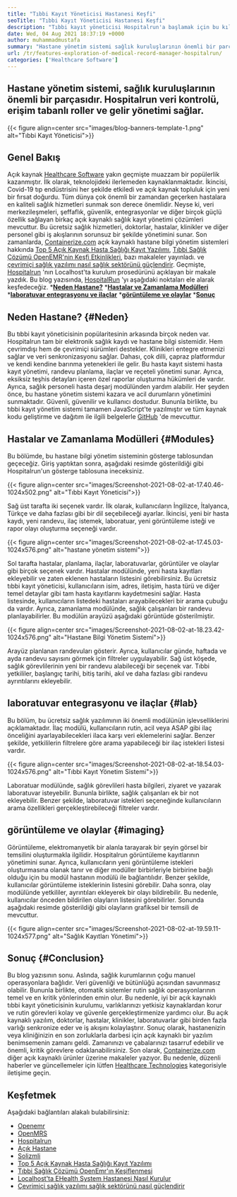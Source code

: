 ```yaml
---
title: "Tıbbi Kayıt Yöneticisi Hastanesi Keşfi" 
seoTitle: "Tıbbi Kayıt Yöneticisi Hastanesi Keşfi" 
description: "Tıbbi kayıt yöneticisi Hospitalrun'a başlamak için bu kılavuzu izleyin. Açık kaynak, çok dilli ve önemli süreçlerin çoğunu otomatikleştiriyor." 
date: Wed, 04 Aug 2021 18:37:19 +0000
author: muhammadmustafa
summary: "Hastane yönetim sistemi sağlık kuruluşlarının önemli bir parçasıdır. Hospitalrun veri kontrolü, erişim tabanlı roller ve gelir yönetimi sağlar." 
url: /tr/features-exploration-of-medical-record-manager-hospitalrun/
categories: ['Healthcare Software']
---
```


## Hastane yönetim sistemi, sağlık kuruluşlarının önemli bir parçasıdır. Hospitalrun veri kontrolü, erişim tabanlı roller ve gelir yönetimi sağlar.

{{< figure align=center src="images/blog-banners-template-1.png" alt="Tıbbi Kayıt Yöneticisi">}}


## Genel Bakış
Açık kaynak [Healthcare Software][1] yakın geçmişte muazzam bir popülerlik kazanmıştır. İlk olarak, teknolojideki ilerlemeden kaynaklanmaktadır. İkincisi, Covid-19 tıp endüstrisini her şekilde etkiledi ve açık kaynak topluluk için yeni bir fırsat doğurdu. Tüm dünya çok önemli bir zamandan geçerken hastalara en kaliteli sağlık hizmetleri sunmak son derece önemlidir. Neyse ki, veri merkezileşmeleri, şeffaflık, güvenlik, entegrasyonlar ve diğer birçok güçlü özellik sağlayan birkaç açık kaynaklı sağlık kayıt yönetimi çözümleri mevcuttur. Bu ücretsiz sağlık hizmetleri, doktorlar, hastalar, klinikler ve diğer personel gibi iş akışlarının sorunsuz bir şekilde yönetimini sunar. Son zamanlarda, [Containerize.com][2] açık kaynaklı hastane bilgi yönetim sistemleri hakkında [Top 5 Açık Kaynak Hasta Sağlığı Kayıt Yazılımı][3], [Tıbbi Sağlık Çözümü OpenEMR'nin Keşfi Etkinlikleri][4], bazı makaleler yayınladı. ve [çevrimiçi sağlık yazılımı nasıl sağlık sektörünü güçlendirir][5].
Geçmişte, [Hospitalrun][6] 'nın Localhost'ta kurulum prosedürünü açıklayan bir makale yazdık. Bu blog yazısında, [HospitalRun][6] 'yı aşağıdaki noktaları ele alarak keşfedeceğiz.
  ***[Neden Hastane?][7]** 
  ***[Hastalar ve Zamanlama Modülleri][8]** 
  ***[laboratuvar entegrasyonu ve ilaçlar][9]** 
  ***[görüntüleme ve olaylar][10]** 
  ***[Sonuç][11]** 

## Neden Hastane?   {#Neden}
Bu tıbbi kayıt yöneticisinin popülaritesinin arkasında birçok neden var. Hospitalrun tam bir elektronik sağlık kaydı ve hastane bilgi sistemidir. Hem çevrimdışı hem de çevrimiçi sürümleri destekler. Klinikleri entegre etmenizi sağlar ve veri senkronizasyonu sağlar. Dahası, çok dilli, çapraz platformdur ve kendi kendine barınma yetenekleri ile gelir. Bu hasta kayıt sistemi hasta kayıt yönetimi, randevu planlama, ilaçlar ve reçeteli yönetimi sunar. Ayrıca, eksiksiz teşhis detayları içeren özel raporlar oluşturma hükümleri de vardır. Ayrıca, sağlık personeli hasta deşarj modülünden yardım alabilir. Her şeyden önce, bu hastane yönetim sistemi kazara ve acil durumların yönetimini sunmaktadır. Güvenli, güvenilir ve kullanıcı dostudur. Bununla birlikte, bu tıbbi kayıt yönetim sistemi tamamen JavaScript'te yazılmıştır ve tüm kaynak kodu geliştirme ve dağıtım ile ilgili belgelerle [GitHub][12] 'de mevcuttur.

## Hastalar ve Zamanlama Modülleri   {#Modules}
Bu bölümde, bu hastane bilgi yönetim sisteminin gösterge tablosundan geçeceğiz. Giriş yaptıktan sonra, aşağıdaki resimde gösterildiği gibi Hospitalrun'un gösterge tablosuna ineceksiniz.

{{< figure align=center src="images/Screenshot-2021-08-02-at-17.40.46-1024x502.png" alt="Tıbbi Kayıt Yöneticisi">}}

Sağ üst tarafta iki seçenek vardır. İlk olarak, kullanıcıların İngilizce, İtalyanca, Türkçe ve daha fazlası gibi bir dil seçebileceği ayarlar. İkincisi, yeni bir hasta kaydı, yeni randevu, ilaç istemek, laboratuar, yeni görüntüleme isteği ve rapor olayı oluşturma seçeneği vardır.

{{< figure align=center src="images/Screenshot-2021-08-02-at-17.45.03-1024x576.png" alt="hastane yönetim sistemi">}}

Sol tarafta hastalar, planlama, ilaçlar, laboratuvarlar, görüntüler ve olaylar gibi birçok seçenek vardır. Hastalar modülünde, yeni hasta kayıtları ekleyebilir ve zaten eklenen hastaların listesini görebilirsiniz. Bu ücretsiz tıbbi kayıt yöneticisi, kullanıcıların isim, adres, iletişim, hasta türü ve diğer temel detaylar gibi tam hasta kayıtlarını kaydetmesini sağlar. Hasta listesinde, kullanıcıların listedeki hastaları arayabilecekleri bir arama çubuğu da vardır. Ayrıca, zamanlama modülünde, sağlık çalışanları bir randevu planlayabilirler. Bu modülün arayüzü aşağıdaki görüntüde gösterilmiştir.

{{< figure align=center src="images/Screenshot-2021-08-02-at-18.23.42-1024x576.png" alt="Hastane Bilgi Yönetim Sistemi">}}

Arayüz planlanan randevuları gösterir. Ayrıca, kullanıcılar günde, haftada ve ayda randevu sayısını görmek için filtreler uygulayabilir. Sağ üst köşede, sağlık görevlilerinin yeni bir randevu alabileceği bir seçenek var. Tıbbi yetkililer, başlangıç ​​tarihi, bitiş tarihi, akıl ve daha fazlası gibi randevu ayrıntılarını ekleyebilir.

## laboratuvar entegrasyonu ve ilaçlar   {#lab}
Bu bölüm, bu ücretsiz sağlık yazılımının iki önemli modülünün işlevselliklerini açıklamaktadır. İlaç modülü, kullanıcıların rutin, acil veya ASAP gibi ilaç önceliğini ayarlayabilecekleri ilaca karşı veri eklemelerini sağlar. Benzer şekilde, yetkililerin filtrelere göre arama yapabileceği bir ilaç istekleri listesi vardır.

{{< figure align=center src="images/Screenshot-2021-08-02-at-18.54.03-1024x576.png" alt="Tıbbi Kayıt Yönetim Sistemi">}}

Laboratuar modülünde, sağlık görevlileri hasta bilgileri, ziyaret ve yazarak laboratuvar isteyebilir. Bununla birlikte, sağlık çalışanları ek bir not ekleyebilir. Benzer şekilde, laboratuvar istekleri seçeneğinde kullanıcıların arama özellikleri gerçekleştirebileceği filtreler vardır.

## görüntüleme ve olaylar   {#imaging}
Görüntüleme, elektromanyetik bir alanla tarayarak bir şeyin görsel bir temsilini oluşturmakla ilgilidir. Hospitalrun görüntüleme kayıtlarının yönetimini sunar. Ayrıca, kullanıcıların yeni görüntüleme istekleri oluşturmasına olanak tanır ve diğer modüller birbirleriyle birbirine bağlı olduğu için bu modül hastanın modülü ile bağlantılıdır. Benzer şekilde, kullanıcılar görüntüleme isteklerinin listesini görebilir. Daha sonra, olay modülünde yetkililer, ayrıntıları ekleyerek bir olayı bildirebilir. Bu nedenle, kullanıcılar önceden bildirilen olayların listesini görebilirler. Sonunda aşağıdaki resimde gösterildiği gibi olayların grafiksel bir temsili de mevcuttur.

{{< figure align=center src="images/Screenshot-2021-08-02-at-19.59.11-1024x577.png" alt="Sağlık Kayıtları Yönetimi">}}


## Sonuç   {#Conclusion}
Bu blog yazısının sonu. Aslında, sağlık kurumlarının çoğu manuel operasyonlara bağlıdır. Veri güvenliği ve bütünlüğü açısından savunmasız olabilir. Bununla birlikte, otomatik sistemler rutin sağlık operasyonlarının temel ve en kritik yönlerinden emin olur. Bu nedenle, iyi bir açık kaynaklı tıbbi kayıt yöneticisinin kurulumu, varlıklarınızı yetkisiz kaynaklardan korur ve rutin görevleri kolay ve güvenle gerçekleştirmenize yardımcı olur. Bu açık kaynaklı yazılım, doktorlar, hastalar, klinikler, laboratuvarlar gibi birden fazla varlığı senkronize eder ve iş akışını kolaylaştırır. Sonuç olarak, hastanenizin veya kliniğinizin en son zorluklarla darbesi için açık kaynaklı bir yazılım benimsemenin zamanı geldi. Zamanınızı ve çabalarınızı tasarruf edebilir ve önemli, kritik görevlere odaklanabilirsiniz.
Son olarak, [Containerize.com][2] diğer açık kaynaklı ürünler üzerine makaleler yazıyor. Bu nedenle, düzenli haberler ve güncellemeler için lütfen [Healthcare Technologies][1] kategorisiyle iletişime geçin.

## Keşfetmek
Aşağıdaki bağlantıları alakalı bulabilirsiniz:
  * [Openemr][13]
  * [OpenMRS][14]
  * [Hospitalrun][15]
  * [Açık Hastane][16]
  * [Solizmli][17]
  * [Top 5 Açık Kaynak Hasta Sağlığı Kayıt Yazılımı][3]
  * [Tıbbi Sağlık Çözümü OpenEmr'ın Keşiflenmesi][4]
  * [Localhost'ta EHealth System Hastanesi Nasıl Kurulur][18]
  * [Çevrimiçi sağlık yazılımı sağlık sektörünü nasıl güçlendirir][5]

  
[1]: https://products.containerize.com/healthcare-technologies/
[2]: https://www.containerize.com/
[3]: https://blog.containerize.com/2021/03/05/top-5-open-source-patient-record-management-software/
[4]: https://blog.containerize.com/healthcare-software/open-source-medical-software-openemr-features/
[5]: https://blog.containerize.com/2021/02/12/how-online-healthcare-software-empowers-healthcare-industry/
[6]: https://products.containerize.com/healthcare-technologies/hospitalrun/
[7]: #why
[8]: #modules
[9]: #lab
[10]: #imaging
[11]: #Conclusion
[12]: https://github.com/HospitalRun/hospitalrun
[13]: https://products.containerize.com/health-care-technologies/openemr
[14]: https://products.containerize.com/health-care-technologies/openmrs
[15]: https://products.containerize.com/healthcare-technologies/hospitalrun
[16]: https://products.containerize.com/healthcare-technologies/open-hospital
[17]: https://products.containerize.com/healthcare-technologies/solismed
[18]: https://blog.containerize.com/healthcare-software/how-to-install-hospitalrun-hospital-management-system/
